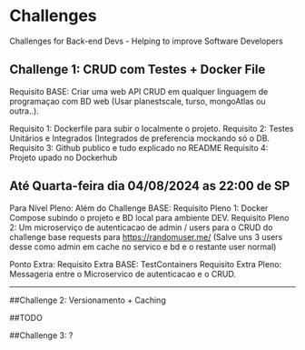 # Challenges
Challenges for Back-end Devs - Helping to improve Software Developers 


## Challenge 1:  CRUD com Testes + Docker File

Requisito BASE: Criar uma web API CRUD em qualquer linguagem de programaçao com BD web (Usar planestscale, turso, mongoAtlas ou outra..).

Requisito 1:   Dockerfile para subir o localmente o projeto.
Requisito 2:  Testes Unitários e Integrados (Integrados de preferencia mockando só o DB.
Requisito 3:  Github publico e tudo explicado no README
Requisito 4:  Projeto upado no Dockerhub

## Até Quarta-feira dia 04/08/2024 as 22:00 de SP

Para Nível Pleno:  Além do Challenge BASE:
Requisito Pleno 1: Docker Compose subindo o projeto e BD local para ambiente DEV.
Requisito Pleno 2: Um microserviço de autenticacao de admin / users para o CRUD do challenge base requests para https://randomuser.me/ (Salve uns 3 users desse como admin em cache no servico e bd e o restante user normal)

Ponto Extra:
Requisito Extra BASE: TestContainers
Requisito Extra Pleno: Messageria entre o Microservico de autenticacao e o CRUD. 

-------------------------------------------

##Challenge 2: Versionamento + Caching 

##TODO

##Challenge 3: ?
